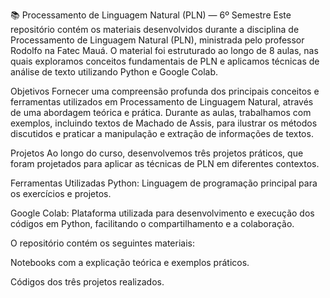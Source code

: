 📚 Processamento de Linguagem Natural (PLN) — 6º Semestre
Este repositório contém os materiais desenvolvidos durante a disciplina de Processamento de Linguagem Natural (PLN), ministrada pelo professor Rodolfo na Fatec Mauá. O material foi estruturado ao longo de 8 aulas, nas quais exploramos conceitos fundamentais de PLN e aplicamos técnicas de análise de texto utilizando Python e Google Colab.

Objetivos 
Fornecer uma compreensão profunda dos principais conceitos e ferramentas utilizados em Processamento de Linguagem Natural, através de uma abordagem teórica e prática. Durante as aulas, trabalhamos com exemplos, incluindo textos de Machado de Assis, para ilustrar os métodos discutidos e praticar a manipulação e extração de informações de textos.

Projetos
Ao longo do curso, desenvolvemos três projetos práticos, que foram projetados para aplicar as técnicas de PLN em diferentes contextos.

Ferramentas Utilizadas
Python: Linguagem de programação principal para os exercícios e projetos.

Google Colab: Plataforma utilizada para desenvolvimento e execução dos códigos em Python, facilitando o compartilhamento e a colaboração.


O repositório contém os seguintes materiais:

Notebooks com a explicação teórica e exemplos práticos.

Códigos dos três projetos realizados.

